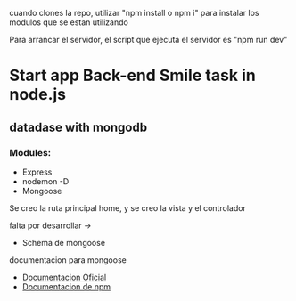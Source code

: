 <p>cuando clones la repo, utilizar "npm install o npm i" para instalar los modulos que se estan utilizando</p>

<p>Para arrancar el servidor, el script que ejecuta el servidor es "npm run dev"</p>

<h1>
    Start app Back-end Smile task in node.js
</h1>

<h2>
    datadase with mongodb
</h2>

<h3>Modules:</h3>
<ul>
    <li>Express</li>
    <li>nodemon -D</li>
    <li>Mongoose</li>
</ul>


Se creo la ruta principal home, y se creo la vista y el controlador

falta por desarrollar ->
    <ul>
        <li>Schema de mongoose</li>
    </ul>

documentacion para mongoose
    <ul>
        <li><a href="https://mongoosejs.com/docs/api.html" target="_blank">Documentacion Oficial</a></li>
        <li><a href="https://www.npmjs.com/package/mongoose" target="_blank">Documentacion de npm</a></li>
    </ul>
